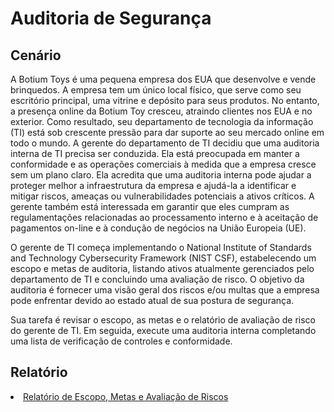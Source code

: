 <h1>Auditoria de Segurança</h1> 
<h2>Cenário</h2>
A Botium Toys é uma pequena empresa dos EUA que desenvolve e vende brinquedos. A empresa tem um único local físico, que serve como seu escritório principal, uma vitrine e depósito para seus produtos. No entanto, a presença online da Botium Toy cresceu, atraindo clientes nos EUA e no exterior. Como resultado, seu departamento de tecnologia da informação (TI) está sob crescente pressão para dar suporte ao seu mercado online em todo o mundo.
A gerente do departamento de TI decidiu que uma auditoria interna de TI precisa ser conduzida. Ela está preocupada em manter a conformidade e as operações comerciais à medida que a empresa cresce sem um plano claro. Ela acredita que uma auditoria interna pode ajudar a proteger melhor a infraestrutura da empresa e ajudá-la a identificar e mitigar riscos, ameaças ou vulnerabilidades potenciais a ativos críticos. A gerente também está interessada em garantir que eles cumpram as regulamentações relacionadas ao processamento interno e à aceitação de pagamentos on-line e à condução de negócios na União Europeia (UE).

O gerente de TI começa implementando o National Institute of Standards and Technology Cybersecurity Framework (NIST CSF), estabelecendo um escopo e metas de auditoria, listando ativos atualmente gerenciados pelo departamento de TI e concluindo uma avaliação de risco. O objetivo da auditoria é fornecer uma visão geral dos riscos e/ou multas que a empresa pode enfrentar devido ao estado atual de sua postura de segurança.

Sua tarefa é revisar o escopo, as metas e o relatório de avaliação de risco do gerente de TI. Em seguida, execute uma auditoria interna completando uma lista de verificação de controles e conformidade.
<h2>Relatório</h2>
<li> 
  <a href="https://github.com/Fp-eng/Auditoria-de-Seguran-a/blob/main/Relat%C3%B3rio%20de%20Escopo%2C%20Metas%20e%20Avalia%C3%A7%C3%A3o%20de%20Riscos%20da%20Botium%20Toys">

  
<font style="vertical-align: inherit;">
<font style="vertical-align: inherit;">Relatório de Escopo, Metas e Avaliação de Riscos</font>
</font>
</a>





</li>












